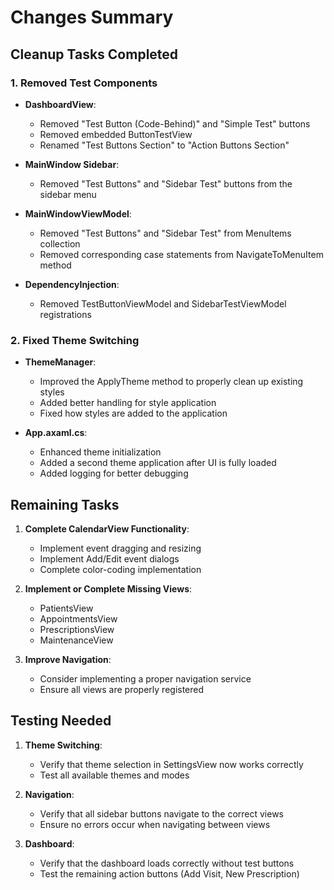 # Changes Summary

## Cleanup Tasks Completed

### 1. Removed Test Components

- **DashboardView**:
  - Removed "Test Button (Code-Behind)" and "Simple Test" buttons
  - Removed embedded ButtonTestView
  - Renamed "Test Buttons Section" to "Action Buttons Section"

- **MainWindow Sidebar**:
  - Removed "Test Buttons" and "Sidebar Test" buttons from the sidebar menu

- **MainWindowViewModel**:
  - Removed "Test Buttons" and "Sidebar Test" from MenuItems collection
  - Removed corresponding case statements from NavigateToMenuItem method

- **DependencyInjection**:
  - Removed TestButtonViewModel and SidebarTestViewModel registrations

### 2. Fixed Theme Switching

- **ThemeManager**:
  - Improved the ApplyTheme method to properly clean up existing styles
  - Added better handling for style application
  - Fixed how styles are added to the application

- **App.axaml.cs**:
  - Enhanced theme initialization
  - Added a second theme application after UI is fully loaded
  - Added logging for better debugging

## Remaining Tasks

1. **Complete CalendarView Functionality**:
   - Implement event dragging and resizing
   - Implement Add/Edit event dialogs
   - Complete color-coding implementation

2. **Implement or Complete Missing Views**:
   - PatientsView
   - AppointmentsView
   - PrescriptionsView
   - MaintenanceView

3. **Improve Navigation**:
   - Consider implementing a proper navigation service
   - Ensure all views are properly registered

## Testing Needed

1. **Theme Switching**:
   - Verify that theme selection in SettingsView now works correctly
   - Test all available themes and modes

2. **Navigation**:
   - Verify that all sidebar buttons navigate to the correct views
   - Ensure no errors occur when navigating between views

3. **Dashboard**:
   - Verify that the dashboard loads correctly without test buttons
   - Test the remaining action buttons (Add Visit, New Prescription)
